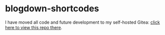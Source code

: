 # blogdown-shortcodes

I have moved all code and future development to my self-hosted Gitea: [click here to view this repo there](https://gitea.defiantjc.synology.me/jaap/blogdown-shortcodes). 